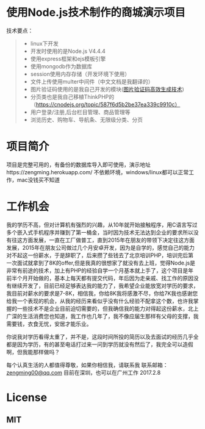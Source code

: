 # 使用Node.js技术制作的商城演示项目
技术要点：

> * linux下开发
> * 开发时使用的是Node.js V4.4.4
> * 使用express框架和ejs模板引擎
> * 使用mongodb作为数据库
> * session使用内存存储（开发环境下使用）
> * 文件上传使用multer中间件（中文文档是我翻译的）
> * 图片验证码使用的是我自己开发的模块([图片验证码高效生成技术](http://dwz.cn/5ewpWA))
> * 分页类也是我自己移植ThinkPHP的（https://cnodejs.org/topic/587f6d5b2be37ea339c9910c）
> * 用户登录/注册,后台栏目管理、商品管理等
> * 浏览历史、购物车、导航条、无限级分类、分页

# 项目简介
项目是完整可用的，有备份的数据库导入即可使用，演示地址https://zengming.herokuapp.com/
不依赖环境，windows/linux都可以正常工作，mac没钱买不知道

# 工作机会
我的学历不高，但对计算机有强烈的兴趣，从10年就开始接触程序，用C语言写过多个嵌入式手机程序并赚到了第一桶金，当时因为技术无法达到企业的要求所以没有往这方面发展，一直在工厂做普工，直到2015年在朋友的带领下决定往这方面发展，2015年在朋友公司做过几个月安卓开发，因为是自学的，感觉自己的能力对不起这一份薪水，于是辞职了，后来攒了些钱去了北京培训PHP，培训完后第一次面试就拿到了8K的offer,但是我真的很想家了就没有去上班，觉得Node.js是非常有前途的技术，加上有PHP的经验自学一个月基本就上手了，这个项目是年前半个月开始做的，基本上每天都有提交代码，年后因为走亲戚、找工作的原因没有继续开发了，目前已经足够表达我的能力了，我希望企业能放宽对学历的要求，我目前对薪水的要求是7-8K，相信我，你给8K我将感激不尽，你给7K我也感谢您给我一个表现的机会，从我的经历来看似乎没有什么经验不配拿这个数，也许我掌握的一些技术不是企业目前迫切需要的，但我确信我的能力对得起这份薪水，北上广深的生活消费您也知道，我工作也几年了，我不像应届生那样有父母的支撑，我需要钱，衣食无忧，安居才能乐业。

你说我对学历看得太重了，并不是，这段时间所投的简历以及去面试的经历几乎全都是因为学历，有的甚至电话打过来一问到学历就没有然后了，我完全可以造假啊，但我能那样做吗？

每个认真生活的人都值得尊敬，如果你相信我，请联系我
联系邮箱：zengming00@qq.com 目前在深圳，也可以在广州工作
2017.2.8

# License
MIT
------
